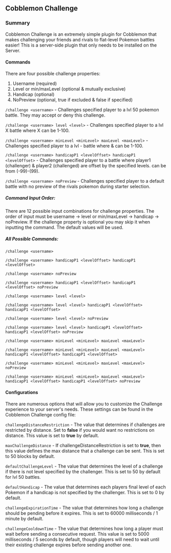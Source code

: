 ## Cobblemon Challenge

### Summary
Cobblemon Challenge is an extremely simple plugin for Cobblemon that makes challenging your friends and rivals to flat-level Pokemon battles
easier! This is a server-side plugin that only needs to be installed on the Server.

#### Commands
There are four possible challenge properties:
1. Username (required)
2. Level or min/maxLevel (optional & mutually exclusive)
3. Handicap (optional)
4. NoPreview (optional, true if excluded & false if specified)

```/challenge <username>``` - Challenges specified player to a lvl 50 pokemon battle. They may accept or deny this challenge.

```/challenge <username> level <level>``` - Challenges specified player to a lvl X battle where X can be 1-100.

```/challenge <username> minLevel <minLevel> maxLevel <maxLevel>``` - Challenges specified player to a lvl <minLevel> - <maxLevel> battle where <minLevel> & <maxLevel> can be 1-100.

```/challenge <username> handicapP1 <levelOffset> handicapP1 <levelOffset>``` - Challenges specified player to a battle where player1 (challenger) & player2 (challenged) are offset by the specified levels. <levelOffset> can be from (-99)-(99).

```/challenge <username> noPreview``` - Challenges specified player to a default battle with no preview of the rivals pokemon during starter selection.

##### Command Input Order:
There are 12 possible input combinations for challenge properties. The order of input must be username -> level or min/maxLevel -> handicap -> noPreview. If the challenge property is optional you may skip it when inputting the command. The default values will be used.

##### All Possible Commands:

```/challenge <username>```

```/challenge <username> handicapP1 <levelOffset> handicapP1 <levelOffset>```

```/challenge <username> noPreview```

```/challenge <username> handicapP1 <levelOffset> handicapP1 <levelOffset> noPreview```


```/challenge <username> level <level>```

```/challenge <username> level <level> handicapP1 <levelOffset> handicapP1 <levelOffset>```

```/challenge <username> level <level> noPreview```

```/challenge <username> level <level> handicapP1 <levelOffset> handicapP1 <levelOffset> noPreview```


```/challenge <username> minLevel <minLevel> maxLevel <maxLevel>```

```/challenge <username> minLevel <minLevel> maxLevel <maxLevel> handicapP1 <levelOffset> handicapP1 <levelOffset>```

```/challenge <username> minLevel <minLevel> maxLevel <maxLevel> noPreview```

```/challenge <username> minLevel <minLevel> maxLevel <maxLevel> handicapP1 <levelOffset> handicapP1 <levelOffset> noPreview```


#### Configurations
There are numerous options that will allow you to customize the Challenge experience to your server's needs. These
settings can be found in the Cobblemon Challenge config file:

```challengeDistanceRestriction``` - The value that determines if challenges are restricted by distance. Set to **false** if you would
want no restrictions on distance. This value is set to **true** by default.

```maxChallengeDistance``` - If challengeDistanceRestriction is set to **true**, then this value defines the max distance
that a challenge can be sent. This is set to 50 blocks by default.

```defaultChallengeLevel``` - The value that determines the level of a challenge if there is not level specified by the challenger.
This is set to 50 by default for lvl 50 battles.

```defaultHandicap``` - The value that determines each players final level of each Pokemon if a handicap is not specified by the challenger.
This is set to 0 by default.

```challengeExpirationTime``` - The value that determines how long a challenge should be pending before it expires. This is
set to 60000 milliseconds / 1 minute by default.

```challengeCooldownTime``` - The value that determines how long a player must wait before sending a consecutive request. This value is
set to 5000 milliseconds / 5 seconds by default, though players will need to wait until their existing challenge expires before sending another one.
